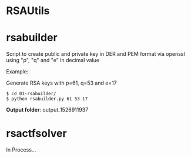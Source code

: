 # RSAUtils

rsabuilder
==========

Script to create public and private key in DER and PEM format via openssl using "p", "q" and "e" in decimal value


Example:

Generate RSA keys with p=61, q=53 and e=17

```
$ cd 01-rsabuilder/
$ python rsabuilder.py 61 53 17
```

**Output folder**: output_1526911937



rsactfsolver
============

In Process...

